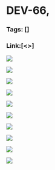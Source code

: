 # DEV-66,
### Tags: []
### Link:[<>]

![](../images/DEV-66/DEV-66-A1.png)

![](../images/DEV-66/DEV-66-A2.png)

![](../images/DEV-66/DEV-66-A3.png)

![](../images/DEV-66/DEV-66-A4.png)

![](../images/DEV-66/DEV-66-A5.png)

![](../images/DEV-66/DEV-66-A6.png)

![](../images/DEV-66/DEV-66-A7.png)

![](../images/DEV-66/DEV-66-A8.png)

![](../images/DEV-66/DEV-66-A9.png)

![](../images/DEV-66/DEV-66-A10.png)

